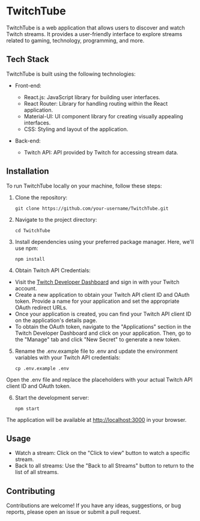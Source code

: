 # TwitchTube

TwitchTube is a web application that allows users to discover and watch Twitch streams. It provides a user-friendly interface to explore streams related to gaming, technology, programming, and more.

## Tech Stack

TwitchTube is built using the following technologies:

- Front-end:
  - React.js: JavaScript library for building user interfaces.
  - React Router: Library for handling routing within the React application.
  - Material-UI: UI component library for creating visually appealing interfaces.
  - CSS: Styling and layout of the application.

- Back-end:
  - Twitch API: API provided by Twitch for accessing stream data.

## Installation

To run TwitchTube locally on your machine, follow these steps:

1. Clone the repository:

   ```shell
   git clone https://github.com/your-username/TwitchTube.git
   ```

2. Navigate to the project directory:

   ```shell
   cd TwitchTube
   ```

3. Install dependencies using your preferred package manager. Here, we'll use npm:

   ```shell
   npm install
   ```

4. Obtain Twitch API Credentials:

- Visit the [Twitch Developer Dashboard](https://dev.twitch.tv/console) and sign in with your Twitch account.
- Create a new application to obtain your Twitch API client ID and OAuth token. Provide a name for your application and set the appropriate OAuth redirect URLs.
- Once your application is created, you can find your Twitch API client ID on the application's details page.
- To obtain the OAuth token, navigate to the "Applications" section in the Twitch Developer Dashboard and click on your application. Then, go to the "Manage" tab and click "New Secret" to generate a new token.

5. Rename the .env.example file to .env and update the environment variables with your Twitch API credentials:

   ```shell
   cp .env.example .env
   ```

Open the .env file and replace the placeholders with your actual Twitch API client ID and OAuth token.

6. Start the development server:

   ```shell
   npm start
   ```

The application will be available at <http://localhost:3000> in your browser.

## Usage

- Watch a stream: Click on the "Click to view" button to watch a specific stream.
- Back to all streams: Use the "Back to all Streams" button to return to the list of all streams.

## Contributing

Contributions are welcome! If you have any ideas, suggestions, or bug reports, please open an issue or submit a pull request.
